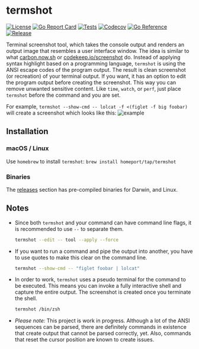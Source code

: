 # termshot

[![License](https://img.shields.io/github/license/homeport/termshot.svg)](https://github.com/homeport/termshot/blob/main/LICENSE)
[![Go Report Card](https://goreportcard.com/badge/github.com/homeport/termshot)](https://goreportcard.com/report/github.com/homeport/termshot)
[![Tests](https://github.com/homeport/termshot/workflows/Tests/badge.svg)](https://github.com/homeport/termshot/actions?query=workflow%3A%22Tests%22)
[![Codecov](https://img.shields.io/codecov/c/github/homeport/termshot/main.svg)](https://codecov.io/gh/homeport/termshot)
[![Go Reference](https://pkg.go.dev/badge/github.com/homeport/termshot.svg)](https://pkg.go.dev/github.com/homeport/termshot)
[![Release](https://img.shields.io/github/release/homeport/termshot.svg)](https://github.com/homeport/termshot/releases/latest)

Terminal screenshot tool, which takes the console output and renders an output image that resembles a user interface window. The idea is similar to what [carbon.now.sh](https://carbon.now.sh/) or [codekeep.io/screenshot](https://codekeep.io/screenshot) do. Instead of applying syntax highlight based on a programming language, `termshot` is using the ANSI escape codes of the program output. The result is clean screenshot (or recreation) of your terminal output. If you want, it has an option to edit the program output before creating the screenshot. This way you can remove unwanted sensitive content. Like `time`, `watch`, or `perf`, just place `termshot` before the command and you are set.

For example, `termshot --show-cmd -- lolcat -f <(figlet -f big foobar)` will create a screenshot which looks like this: ![example](.docs/images/example.png?raw=true "example screenshot")

## Installation

### macOS / Linux

Use `homebrew` to install `termshot`: `brew install homeport/tap/termshot`

### Binaries

The [releases](https://github.com/homeport/termshot/releases/) section has pre-compiled binaries for Darwin, and Linux.

## Notes

- Since both `termshot` and your command can have command line flags, it is recommended to use `--` to separate them.

  ```sh
  termshot --edit -- tool --apply --force
  ```

- If you want to run a command and pipe the output into another, you have to use quotes to make this clear on the command line.

  ```sh
  termshot --show-cmd -- "figlet foobar | lolcat"
  ```

- In order to work, `termshot` uses a pseudo terminal for the command to be executed. This means you can invoke a fully interactive shell and capture the entire output. The screenshot is created once you terminate the shell.

  ```sh
  termshot /bin/zsh
  ```

- _Please note:_ This project is work in progress. Although a lot of the ANSI sequences can be parsed, there are definitely commands in existence that create output that cannot be parsed correctly, yet. Also, commands that reset the cursor position are known to create issues.
